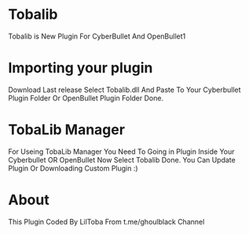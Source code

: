 # Tobalib
Tobalib is New Plugin For CyberBullet And OpenBullet1

# Importing your plugin
Download Last release Select Tobalib.dll And Paste To Your Cyberbullet Plugin Folder Or OpenBullet Plugin Folder Done.


# TobaLib Manager
For Useing TobaLib Manager You Need To Going in Plugin Inside Your Cyberbullet OR OpenBullet Now Select Tobalib Done. You Can Update Plugin Or Downloading Custom Plugin :)

# About
This Plugin Coded By LilToba From t.me/ghoulblack Channel
